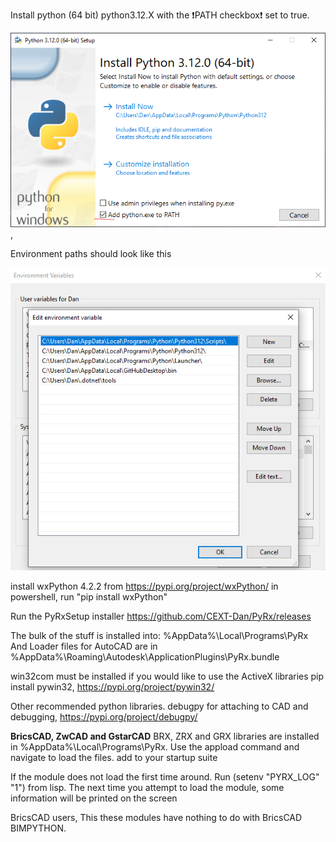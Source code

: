 Install python (64 bit) python3.12.X with the :exclamation:PATH checkbox:exclamation: set to true.

![Python install](https://github.com/CEXT-Dan/PyRx/blob/main/GitResources/images/pyinstall.png), 

Environment paths should look like this

![Environment](https://github.com/CEXT-Dan/PyRx/blob/main/GitResources/images/env.png)

install wxPython 4.2.2 from https://pypi.org/project/wxPython/
in powershell, run "pip install wxPython"

Run the PyRxSetup installer https://github.com/CEXT-Dan/PyRx/releases

The bulk of the stuff is installed into:
%AppData%\Local\Programs\PyRx
And
Loader files for AutoCAD are in %AppData%\Roaming\Autodesk\ApplicationPlugins\PyRx.bundle

win32com must be installed if you would like to use the ActiveX libraries
pip install pywin32, https://pypi.org/project/pywin32/

Other recommended python libraries.
debugpy for attaching to CAD and debugging, https://pypi.org/project/debugpy/
 


****BricsCAD, ZwCAD and GstarCAD****
BRX, ZRX and GRX libraries are installed in %AppData%\Local\Programs\PyRx. Use the appload command and navigate to load the files. 
add to your startup suite

If the module does not load the first time around. Run (setenv "PYRX_LOG" "1") from lisp.
The next time you attempt to load the module, some information will be printed on the screen  

BricsCAD users,
This these modules have nothing to do with BricsCAD BIMPYTHON.
